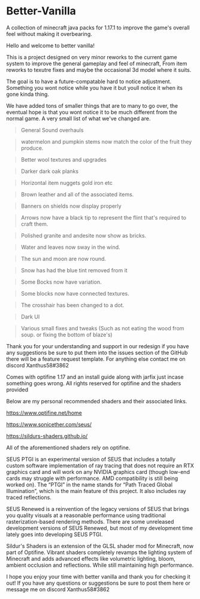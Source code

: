 # Better-Vanilla
 A collection of minecraft java packs for 1.17.1 to improve the game's overall feel without making it overbearing.


Hello and welcome to better vanilla! 

This is a project designed on very minor reworks to the current game system to improve the general gameplay and feel of minecraft, From item reworks to texutre fixes and maybe the occasional 3d model where it suits.

The goal is to have a future-compatable hard to notice adjustment. Something you wont notice while you have it but youll notice it when its gone kinda thing. 

We have added tons of smaller things that are to many to go over, the eventual hope is that you wont notice it to be much different from the normal game. A very small list of what we've changed are.

>General Sound overhauls

>watermelon and pumpkin stems now match the color of the fruit they produce.

>Better wool textures and upgrades

>Darker dark oak planks

>Horizontal item nuggets gold iron etc

>Brown leather and all of the associated items.

>Banners on shields now display properly

>Arrows now have a black tip to represent the flint that's required to craft them.

>Polished granite and andesite now show as bricks. 

>Water and leaves now sway in the wind. 

>The sun and moon are now round.

>Snow has had the blue tint removed from it

>Some Bocks now have variation.

>Some blocks now have connected textures.

>The crosshair has been changed to a dot.

>Dark UI

>Various small fixes and tweaks (Such as not eating the wood from soup. or fixing the bottom of blaze's)

Thank you for your understanding and support in our redesign if you have any suggestions be sure to put them into the issues section of the GitHub there will be a feature request template. For anything else contact me on discord Xanthus58#3862

Comes with optifine 1.17 and an install guide along with jarfix just incase something goes wrong. All rights reserved for optifine and the shaders provided 

Below are my personal recommended shaders and their associated links.

https://www.optifine.net/home

https://www.sonicether.com/seus/

https://sildurs-shaders.github.io/

All of the aforementioned shaders rely on optifine.

SEUS PTGI is an experimental version of SEUS that includes a totally custom software implementation of ray tracing that does not require an RTX graphics card and will work on any NVIDIA graphics card (though low-end cards may struggle with performance. AMD compatibility is still being worked on). The “PTGI” in the name stands for “Path Traced Global Illumination”, which is the main feature of this project. It also includes ray traced reflections.

SEUS Renewed is a reinvention of the legacy versions of SEUS that brings you quality visuals at a reasonable performance using traditional rasterization-based rendering methods. There are some unreleased development versions of SEUS Renewed, but most of my development time lately goes into developing SEUS PTGI.

Sildur's Shaders is an extension of the GLSL shader mod for Minecraft, now part of Optifine.
Vibrant shaders completely revamps the lighting system of Minecraft and adds advanced effects like volumetric lighting, bloom, ambient occlusion and reflections. While still maintaining high performance.


I hope you enjoy your time with better vanilla and thank you for checking it out! If you have any questions or suggestions be sure to post them here or message me on discord Xanthus58#3862
